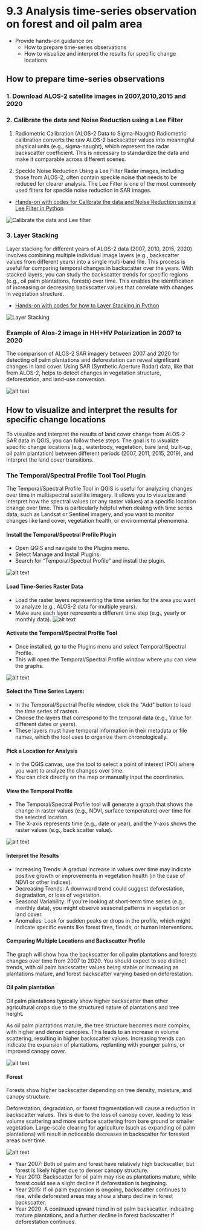 # 9.3 Analysis time-series observation on forest and oil palm area

- Provide hands-on guidance on:
    - How to prepare time-series observations
    - How to visualize and interpret the results for specific change locations



## How to prepare time-series observations


### 1. Download ALOS-2 satellite images  in 2007,2010,2015 and 2020



### 2. Calibrate the data and Noise Reduction using a Lee Filter

1. Radiometric Calibration (ALOS-2 Data to Sigma-Naught)
Radiometric calibration converts the raw ALOS-2 backscatter values into meaningful physical units (e.g., sigma-naught), which represent the radar backscatter coefficient. This is necessary to standardize the data and make it comparable across different scenes.

2. Speckle Noise Reduction Using a Lee Filter
Radar images, including those from ALOS-2, often contain speckle noise that needs to be reduced for clearer analysis. The Lee Filter is one of the most commonly used filters for speckle noise reduction in SAR images.

- [Hands-on with codes for Calibrate the data and Noise Reduction using a Lee Filter in Python](code/CalibrateandLeeFilter.ipynb)

![Calibrate the data and Lee filter](image-37.png)

### 3. Layer Stacking 

Layer stacking for different years of ALOS-2 data (2007, 2010, 2015, 2020) involves combining multiple individual image layers (e.g., backscatter values from different years) into a single multi-band file. This process is useful for comparing temporal changes in backscatter over the years. With stacked layers, you can study the backscatter trends for specific regions (e.g., oil palm plantations, forests) over time. This enables the identification of increasing or decreasing backscatter values that correlate with changes in vegetation structure.

- [Hands-on with codes for how to Layer Stacking in Python](code/Layer_Stacking.ipynb)

![Layer Stacking](image-36.png)


### Example of Alos-2 image in HH+HV Polarization in 2007 to 2020
The comparison of ALOS-2 SAR imagery between 2007 and 2020 for detecting oil palm plantations and deforestation can reveal significant changes in land cover. Using SAR (Synthetic Aperture Radar) data, like that from ALOS-2, helps to detect changes in vegetation structure, deforestation, and land-use conversion.


![alt text](image-17.png)

## How to visualize and interpret the results for specific change locations

To visualize and interpret the results of land cover change from ALOS-2 SAR data in QGIS, you can follow these steps. 
The goal is to visualize specific change locations (e.g., waterbody, vegetation, bare land, built-up, oil palm plantation) between different periods (2007, 2011, 2015, 2019), and interpret the land cover transitions.

### The Temporal/Spectral Profile Tool Tool Plugin 
The Temporal/Spectral Profile Tool in QGIS is useful for analyzing changes over time in multispectral satellite imagery. It allows you to visualize and interpret how the spectral values (or any raster values) at a specific location change over time. This is particularly helpful when dealing with time series data, such as Landsat or Sentinel imagery, and you want to monitor changes like land cover,  vegetation health, or environmental phenomena.


#### Install the Temporal/Spectral Profile Plugin

- Open QGIS and navigate to the Plugins menu.
- Select Manage and Install Plugins.
- Search for “Temporal/Spectral Profile” and install the plugin.

![alt text](image-28.png)


#### Load Time-Series Raster Data

- Load the raster layers representing the time series for the area you want to analyze (e.g., ALOS-2 data for multiple years).
- Make sure each layer represents a different time step (e.g., yearly or monthly data).
![alt text](image-29.png)

#### Activate the Temporal/Spectral Profile Tool

- Once installed, go to the Plugins menu and select Temporal/Spectral Profile.
- This will open the Temporal/Spectral Profile window where you can view the graphs.

![alt text](image-32.png)

#### Select the Time Series Layers:

- In the Temporal/Spectral Profile window, click the "Add" button to load the time series of rasters.
- Choose the layers that correspond to the temporal data (e.g., Value for different dates or years).
- These layers must have temporal information in their metadata or file names, which the tool uses to organize them chronologically.

#### Pick a Location for Analysis

- In the QGIS canvas, use the tool to select a point of interest (POI) where you want to analyze the changes over time.
- You can click directly on the map or manually input the coordinates.

#### View the Temporal Profile

- The Temporal/Spectral Profile tool will generate a graph that shows the change in raster values (e.g., NDVI, surface temperature) over time for the selected location.
- The X-axis represents time (e.g., date or year), and the Y-axis shows the raster values (e.g., back scatter value).

![alt text](image-31.png)

#### Interpret the Results

- Increasing Trends: A gradual increase in values over time may indicate positive growth or improvements in vegetation health (in the case of NDVI or other indices).
- Decreasing Trends: A downward trend could suggest deforestation, degradation, or loss of vegetation.
- Seasonal Variability: If you're looking at short-term time series (e.g., monthly data), you might observe seasonal patterns in vegetation or land cover.
- Anomalies: Look for sudden peaks or drops in the profile, which might indicate specific events like forest fires, floods, or human interventions.

#### Comparing Multiple Locations and Backscatter Profile


The graph will show how the backscatter for oil palm plantations and forests changes over time from 2007 to 2020. You should expect to see distinct trends, with oil palm backscatter values being stable or increasing as plantations mature, and forest backscatter varying based on deforestation.


#### Oil palm plantation

Oil palm plantations typically show higher backscatter than other agricultural crops due to the structured nature of plantations and tree height.

As oil palm plantations mature, the tree structure becomes more complex, with higher and denser canopies. This leads to an increase in volume scattering, resulting in higher backscatter values. Increasing trends can indicate the expansion of plantations, replanting with younger palms, or improved canopy cover.

![alt text](image-33.png)

#### Forest
Forests show higher backscatter depending on tree density, moisture, and canopy structure.

Deforestation, degradation, or forest fragmentation will cause a reduction in backscatter values. This is due to the loss of canopy cover, leading to less volume scattering and more surface scattering from bare ground or smaller vegetation. Large-scale clearing for agriculture (such as expanding oil palm plantations) will result in noticeable decreases in backscatter for forested areas over time.

![alt text](image-34.png)

- Year 2007: Both oil palm and forest have relatively high backscatter, but forest is likely higher due to denser canopy structure.
- Year 2010: Backscatter for oil palm may rise as plantations mature, while forest could see a slight decline if deforestation is beginning.
- Year 2015: If oil palm expansion is ongoing, backscatter continues to rise, while deforested areas may show a sharp decline in forest backscatter.
- Year 2020: A continued upward trend in oil palm backscatter, indicating mature plantations, and a further decline in forest backscatter if deforestation continues.